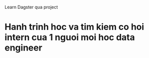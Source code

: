 Learn Dagster qua project 
# Hanh trinh hoc va tim kiem co hoi intern cua 1 nguoi moi hoc data engineer